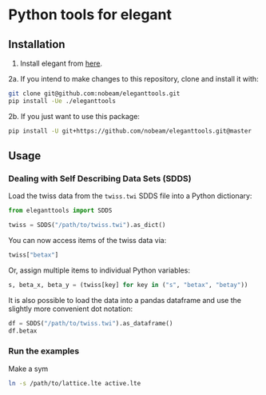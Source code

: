 # Python tools for elegant

## Installation

1. Install elegant from [here](https://aps.anl.gov/Accelerator-Operations-Physics/Software).

2a. If you intend to make changes to this repository, clone and install it with:

``` bash
git clone git@github.com:nobeam/eleganttools.git
pip install -Ue ./eleganttools
```

2b. If you just want to use this package:

``` bash
pip install -U git+https://github.com/nobeam/eleganttools.git@master
```

## Usage

### Dealing with Self Describing Data Sets (SDDS)

Load the twiss data from the `twiss.twi` SDDS file into a Python dictionary:

``` python
from eleganttools import SDDS

twiss = SDDS("/path/to/twiss.twi").as_dict()
```

You can now access items of the twiss data via:

``` python
twiss["betax"]
```

Or, assign multiple items to individual Python variables:

``` python
s, beta_x, beta_y = (twiss[key] for key in ("s", "betax", "betay"))
```

It is also possible to load the data into a pandas dataframe and use the slightly more
convenient dot notation:

``` python
df = SDDS("/path/to/twiss.twi").as_dataframe()
df.betax
```

### Run the examples

Make a sym

``` bash
ln -s /path/to/lattice.lte active.lte
```

